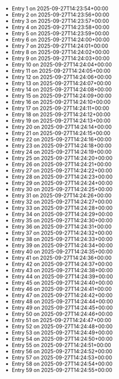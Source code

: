 - Entry 1 on 2025-09-27T14:23:54+00:00
- Entry 2 on 2025-09-27T14:23:56+00:00
- Entry 3 on 2025-09-27T14:23:57+00:00
- Entry 4 on 2025-09-27T14:23:58+00:00
- Entry 5 on 2025-09-27T14:23:59+00:00
- Entry 6 on 2025-09-27T14:24:00+00:00
- Entry 7 on 2025-09-27T14:24:01+00:00
- Entry 8 on 2025-09-27T14:24:02+00:00
- Entry 9 on 2025-09-27T14:24:03+00:00
- Entry 10 on 2025-09-27T14:24:04+00:00
- Entry 11 on 2025-09-27T14:24:05+00:00
- Entry 12 on 2025-09-27T14:24:06+00:00
- Entry 13 on 2025-09-27T14:24:07+00:00
- Entry 14 on 2025-09-27T14:24:08+00:00
- Entry 15 on 2025-09-27T14:24:09+00:00
- Entry 16 on 2025-09-27T14:24:10+00:00
- Entry 17 on 2025-09-27T14:24:11+00:00
- Entry 18 on 2025-09-27T14:24:12+00:00
- Entry 19 on 2025-09-27T14:24:13+00:00
- Entry 20 on 2025-09-27T14:24:14+00:00
- Entry 21 on 2025-09-27T14:24:15+00:00
- Entry 22 on 2025-09-27T14:24:16+00:00
- Entry 23 on 2025-09-27T14:24:18+00:00
- Entry 24 on 2025-09-27T14:24:19+00:00
- Entry 25 on 2025-09-27T14:24:20+00:00
- Entry 26 on 2025-09-27T14:24:21+00:00
- Entry 27 on 2025-09-27T14:24:22+00:00
- Entry 28 on 2025-09-27T14:24:23+00:00
- Entry 29 on 2025-09-27T14:24:24+00:00
- Entry 30 on 2025-09-27T14:24:25+00:00
- Entry 31 on 2025-09-27T14:24:26+00:00
- Entry 32 on 2025-09-27T14:24:27+00:00
- Entry 33 on 2025-09-27T14:24:28+00:00
- Entry 34 on 2025-09-27T14:24:29+00:00
- Entry 35 on 2025-09-27T14:24:30+00:00
- Entry 36 on 2025-09-27T14:24:31+00:00
- Entry 37 on 2025-09-27T14:24:32+00:00
- Entry 38 on 2025-09-27T14:24:33+00:00
- Entry 39 on 2025-09-27T14:24:34+00:00
- Entry 40 on 2025-09-27T14:24:35+00:00
- Entry 41 on 2025-09-27T14:24:36+00:00
- Entry 42 on 2025-09-27T14:24:37+00:00
- Entry 43 on 2025-09-27T14:24:38+00:00
- Entry 44 on 2025-09-27T14:24:39+00:00
- Entry 45 on 2025-09-27T14:24:40+00:00
- Entry 46 on 2025-09-27T14:24:41+00:00
- Entry 47 on 2025-09-27T14:24:42+00:00
- Entry 48 on 2025-09-27T14:24:44+00:00
- Entry 49 on 2025-09-27T14:24:45+00:00
- Entry 50 on 2025-09-27T14:24:46+00:00
- Entry 51 on 2025-09-27T14:24:47+00:00
- Entry 52 on 2025-09-27T14:24:48+00:00
- Entry 53 on 2025-09-27T14:24:49+00:00
- Entry 54 on 2025-09-27T14:24:50+00:00
- Entry 55 on 2025-09-27T14:24:51+00:00
- Entry 56 on 2025-09-27T14:24:52+00:00
- Entry 57 on 2025-09-27T14:24:53+00:00
- Entry 58 on 2025-09-27T14:24:54+00:00
- Entry 59 on 2025-09-27T14:24:55+00:00
